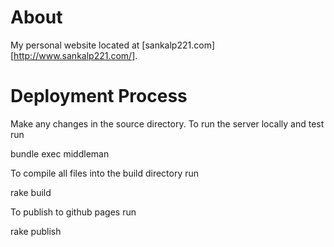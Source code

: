 About
======
My personal website located at [sankalp221.com][http://www.sankalp221.com/].

Deployment Process
=======
Make any changes in the source directory. To run the server locally and test run

  bundle exec middleman
  
To compile all files into the build directory run 

  rake build

To publish to github pages run

  rake publish
